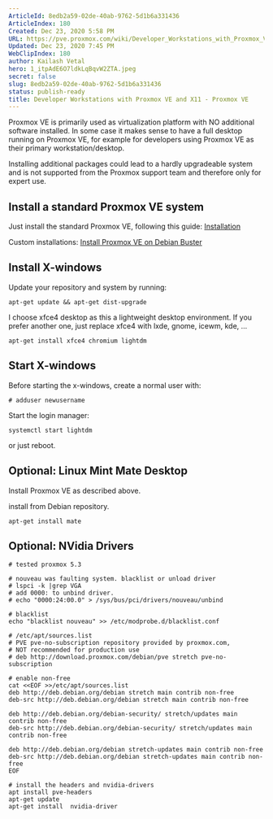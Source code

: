 ```yaml
---
ArticleId: 8edb2a59-02de-40ab-9762-5d1b6a331436
ArticleIndex: 180
Created: Dec 23, 2020 5:58 PM
URL: https://pve.proxmox.com/wiki/Developer_Workstations_with_Proxmox_VE_and_X11
Updated: Dec 23, 2020 7:45 PM
WebClipIndex: 180
author: Kailash Vetal
hero: 1_itpAdE6O7ldkLqBqvW2ZTA.jpeg
secret: false
slug: 8edb2a59-02de-40ab-9762-5d1b6a331436
status: publish-ready
title: Developer Workstations with Proxmox VE and X11 - Proxmox VE
---
```

Proxmox VE is primarily used as virtualization platform with NO additional software installed. In some case it makes sense to have a full desktop running on Proxmox VE, for example for developers using Proxmox VE as their primary workstation/desktop.

Installing additional packages could lead to a hardly upgradeable system and is not supported from the Proxmox support team and therefore only for expert use.

## Install a standard Proxmox VE system

Just install the standard Proxmox VE, following this guide: [Installation](https://pve.proxmox.com/wiki/Installation)

Custom installations: [Install Proxmox VE on Debian Buster](https://pve.proxmox.com/wiki/Install_Proxmox_VE_on_Debian_Buster)

## Install X-windows

Update your repository and system by running:

```
apt-get update && apt-get dist-upgrade

```

I choose xfce4 desktop as this a lightweight desktop environment. If you prefer another one, just replace xfce4 with lxde, gnome, icewm, kde, ...

```
apt-get install xfce4 chromium lightdm

```

## Start X-windows

Before starting the x-windows, create a normal user with:

```
# adduser newusername

```

Start the login manager:

```
systemctl start lightdm

```

or just reboot.

## Optional: Linux Mint Mate Desktop

Install Proxmox VE as described above.

install from Debian repository.

```
apt-get install mate

```

## Optional: NVidia Drivers

```
# tested proxmox 5.3

```

```
# nouveau was faulting system. blacklist or unload driver 
# lspci -k |grep VGA
# add 0000: to unbind driver.
# echo "0000:24:00.0" > /sys/bus/pci/drivers/nouveau/unbind

```

```
# blacklist 
echo "blacklist nouveau" >> /etc/modprobe.d/blacklist.conf

```

```
# /etc/apt/sources.list
# PVE pve-no-subscription repository provided by proxmox.com,
# NOT recommended for production use
# deb http://download.proxmox.com/debian/pve stretch pve-no-subscription

```

```
# enable non-free
cat <<EOF >>/etc/apt/sources.list
deb http://deb.debian.org/debian stretch main contrib non-free
deb-src http://deb.debian.org/debian stretch main contrib non-free

deb http://deb.debian.org/debian-security/ stretch/updates main contrib non-free
deb-src http://deb.debian.org/debian-security/ stretch/updates main contrib non-free

deb http://deb.debian.org/debian stretch-updates main contrib non-free
deb-src http://deb.debian.org/debian stretch-updates main contrib non-free
EOF

```

```
# install the headers and nvidia-drivers
apt install pve-headers
apt-get update 
apt-get install  nvidia-driver

```
